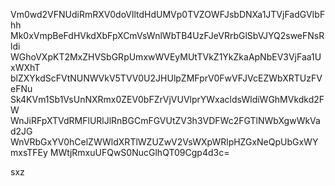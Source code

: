 Vm0wd2VFNUdiRmRXV0doVlltdHdUMVp0TVZOWFJsbDNXa1JTVjFadGVIbFhh
Mk0xVmpBeFdHVkdXbFpXCmVsWnlWbTB4UzFJeVRrbGlSbVJYQ2sweFNsRldi
WGhoVXpKT2MxZHVSbGRpUmxwWVEyMUtTVkZ1YkZkaApNbEV3VjFaa1UxWXhT
blZXYkdScFVtNUNWVkV5TVV0U2JHUlpZMFprV0FwVFJVcEZWbXRTUzFVeFNu
Sk4KVm1Sb1VsUnNXRmx0ZEV0bFZrVjVUVlprYWxacldsWldiWGhMVkdkd2FW
WnJiRFpXTVdRMFlURlJlRnBGCmFGVUtZV3h3VDFWc2FGTlNWbXgwWkVad2JG
WnVRbGxYV0hCelZWWldXRTlWZUZwV2VsWXpWRlpHZGxNeQpUbGxWYmxsTFEy
MWtjRmxuUFQwS0NucGlhQT09Cgp4d3c=

sxz